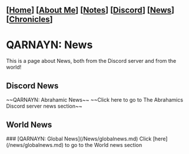 <link rel="icon" href="https://demerci.github.io/qarnayn/favicon.ico">
<link rel="stylesheet" href="https://dhulqarnayn.github.io/qarnayn/index.css">

## [[Home](index.md)] [[About Me](ABOUT.md)] [[Notes](NOTES.md)] [[Discord](DISCORD.md)] [[News](news.md)] [[Chronicles](chronicles.md)]
# QARNAYN: News
This is a page about News, both from the Discord server and from the world!

<h2>Discord News</h2>
~~QARNAYN: Abrahamic News~~   
~~Click here to go to The Abrahamics Discord server news section~~

<h2>World News</h2>
### [QARNAYN: Global News](/News/globalnews.md)
Click [here](/news/globalnews.md) to go to the World news section